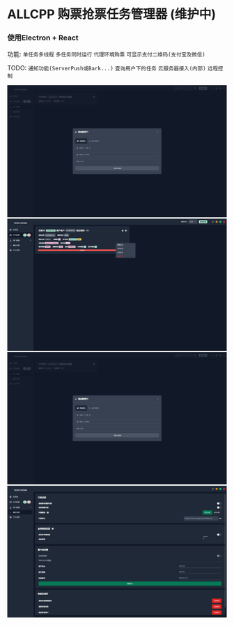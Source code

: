 # ALLCPP 购票抢票任务管理器 (维护中)
### 使用Electron + React
功能: `单任务多线程` `多任务同时运行` `代理环境购票` `可显示支付二维码(支付宝及微信)` 

TODO: `通知功能(ServerPush或Bark...)` `查询用户下的任务` `云服务器接入(内部)` `远程控制`



![主界面](https://github.com/NicoChiGu/allcpp_ticket_task/blob/main/imgaes/users.png?raw=true)
![任务界面](https://github.com/NicoChiGu/allcpp_ticket_task/blob/main/imgaes/tasks.png?raw=true)
![用户管理界面](https://github.com/NicoChiGu/allcpp_ticket_task/blob/main/imgaes/users.png?raw=true)
![设置](https://github.com/NicoChiGu/allcpp_ticket_task/blob/main/imgaes/setting.png?raw=true)
